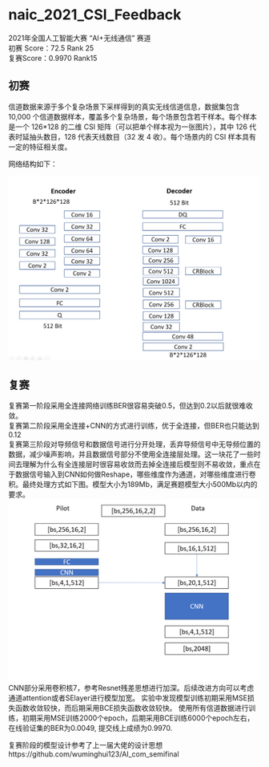 # naic_2021_CSI_Feedback
2021年全国人工智能大赛 “AI+无线通信” 赛道  
初赛 Score：72.5  Rank 25  
复赛Score：0.9970  Rank15  

## 初赛  
信道数据来源于多个复杂场景下采样得到的真实无线信道信息，数据集包含 10,000 个信道数据样本，覆盖多个复杂场景，每个场景包含若干样本。每个样本是一个 126*128 的二维 CSI 矩阵（可以把单个样本视为一张图片），其中 126 代表时延抽头数目，128 代表天线数目（32 发 4 收）。每个场景内的 CSI 样本具有一定的特征相关度。  

网络结构如下：

![Aaron Swartz](network.png)

## 复赛  
复赛第一阶段采用全连接网络训练BER很容易突破0.5，但达到0.2以后就很难收敛。  
复赛第二阶段采用全连接+CNN的方式进行训练，优于全连接，但BER也只能达到0.12  
复赛第三阶段对导频信号和数据信号进行分开处理，丢弃导频信号中无导频位置的数据，减少噪声影响，并且数据信号部分不使用全连接层处理。这一块花了一些时间去理解为什么有全连接层时很容易收敛而去掉全连接后模型则不易收敛，重点在于数据信号输入到CNN如何做Reshape，哪些维度作为通道，对哪些维度进行卷积。最终处理方式如下图。模型大小为189Mb，满足赛题模型大小500Mb以内的要求。
![Aaron Swartz](network1.png)
CNN部分采用卷积核7，参考Resnet残差思想进行加深。后续改进方向可以考虑通道attention或者SElayer进行模型加宽。
实验中发现模型训练初期采用MSE损失函数收敛较快，而后期采用BCE损失函数收敛较快。
使用所有信道数据进行训练，初期采用MSE训练2000个epoch，后期采用BCE训练6000个epoch左右，在线验证集的BER为0.0049, 提交线上成绩为0.9970.



复赛阶段的模型设计参考了上一届大佬的设计思想https://github.com/wuminghui123/AI_com_semifinal
